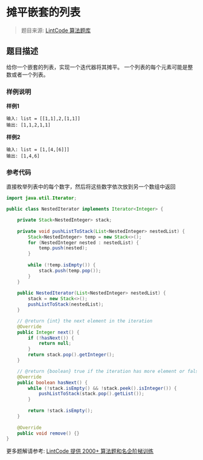 # 摊平嵌套的列表
 > 题目来源: [LintCode 算法题库](https://www.lintcode.com/problem/flatten-nested-list-iterator/?utm_source=sc-github-wzz)
 ## 题目描述
 给你一个嵌套的列表，实现一个迭代器将其摊平。
一个列表的每个元素可能是整数或者一个列表。
 ### 样例说明
 **样例1**

```
输入: list = [[1,1],2,[1,1]]
输出: [1,1,2,1,1]
```

**样例2**

```
输入: list = [1,[4,[6]]]
输出: [1,4,6]
```
 ### 参考代码
 直接枚举列表中的每个数字，然后将这些数字依次放到另一个数组中返回
```java
import java.util.Iterator;

public class NestedIterator implements Iterator<Integer> {

    private Stack<NestedInteger> stack;
    
    private void pushListToStack(List<NestedInteger> nestedList) {
        Stack<NestedInteger> temp = new Stack<>();
        for (NestedInteger nested : nestedList) {
            temp.push(nested);
        }
        
        while (!temp.isEmpty()) {
            stack.push(temp.pop());
        }
    }
    
    public NestedIterator(List<NestedInteger> nestedList) {
        stack = new Stack<>();
        pushListToStack(nestedList);
    }

    // @return {int} the next element in the iteration
    @Override
    public Integer next() {
        if (!hasNext()) {
            return null;
        }
        return stack.pop().getInteger();
    }

    // @return {boolean} true if the iteration has more element or false
    @Override
    public boolean hasNext() {
        while (!stack.isEmpty() && !stack.peek().isInteger()) {
            pushListToStack(stack.pop().getList());
        }
        
        return !stack.isEmpty();
    }
    
    @Override
    public void remove() {}
}
```
 更多题解请参考: [LintCode 提供 2000+ 算法题和名企阶梯训练](https://www.lintcode.com/problem/?utm_source=sc-github-wzz)